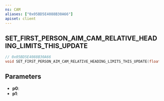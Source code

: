 ```yaml
---
ns: CAM
aliases: ["0x05BD5E4088B30A66"]
apiset: client
---
```

## SET_FIRST_PERSON_AIM_CAM_RELATIVE_HEADING_LIMITS_THIS_UPDATE

```c
// 0x05BD5E4088B30A66
void SET_FIRST_PERSON_AIM_CAM_RELATIVE_HEADING_LIMITS_THIS_UPDATE(float p0,float p1);
```


## Parameters
* **p0**:
* **p1**:



